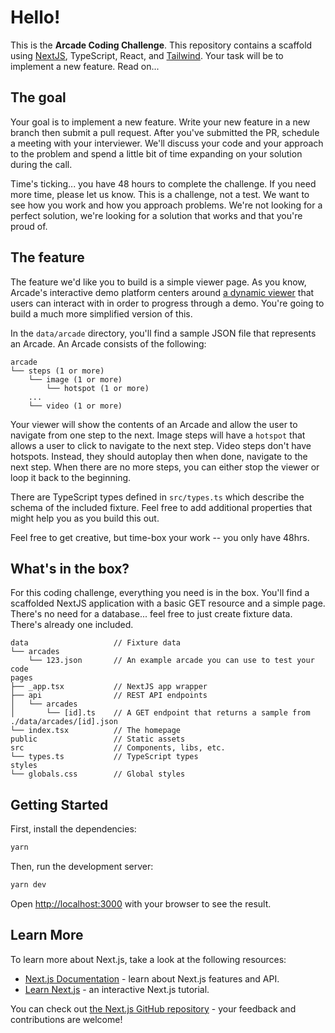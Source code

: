 # Hello!

This is the **Arcade Coding Challenge**. This repository contains a scaffold using [NextJS](https://nextjs.org/), TypeScript, React, and [Tailwind](https://tailwindcss.com/). Your task will be to implement a new feature. Read on...

## The goal

Your goal is to implement a new feature. Write your new feature in a new branch then submit a pull request. After you've submitted the PR, schedule a meeting with your interviewer. We'll discuss your code and your approach to the problem and spend a little bit of time expanding on your solution during the call.

Time's ticking... you have 48 hours to complete the challenge. If you need more time, please let us know. This is a challenge, not a test. We want to see how you work and how you approach problems. We're not looking for a perfect solution, we're looking for a solution that works and that you're proud of.

## The feature

The feature we'd like you to build is a simple viewer page. As you know, Arcade's interactive demo platform centers around [a dynamic viewer](https://app.arcade.software/share/EcSd6j19SG7f1bHQPxTT) that users can interact with in order to progress through a demo. You're going to build a much more simplified version of this.

In the `data/arcade` directory, you'll find a sample JSON file that represents an Arcade. An Arcade consists of the following:

```
arcade
└── steps (1 or more)
    └── image (1 or more)
        └── hotspot (1 or more)
    ...
    └── video (1 or more)
```

Your viewer will show the contents of an Arcade and allow the user to navigate from one step to the next. Image steps will have a `hotspot` that allows a user to click to navigate to the next step. Video steps don't have hotspots. Instead, they should autoplay then when done, navigate to the next step. When there are no more steps, you can either stop the viewer or loop it back to the beginning.

There are TypeScript types defined in `src/types.ts` which describe the schema of the included fixture. Feel free to add additional properties that might help you as you build this out.

Feel free to get creative, but time-box your work -- you only have 48hrs.

## What's in the box?

For this coding challenge, everything you need is in the box. You'll find a scaffolded NextJS application with a basic GET resource and a simple page. There's no need for a database... feel free to just create fixture data. There's already one included.

```
data                   // Fixture data
└── arcades
    └── 123.json       // An example arcade you can use to test your code
pages
├── _app.tsx           // NextJS app wrapper
├── api                // REST API endpoints
│   └── arcades
│       └── [id].ts    // A GET endpoint that returns a sample from ./data/arcades/[id].json
└── index.tsx          // The homepage
public                 // Static assets
src                    // Components, libs, etc.
└── types.ts           // TypeScript types
styles
└── globals.css        // Global styles
```

## Getting Started

First, install the dependencies:

```bash
yarn
```

Then, run the development server:

```bash
yarn dev
```

Open [http://localhost:3000](http://localhost:3000) with your browser to see the result.

## Learn More

To learn more about Next.js, take a look at the following resources:

- [Next.js Documentation](https://nextjs.org/docs) - learn about Next.js features and API.
- [Learn Next.js](https://nextjs.org/learn) - an interactive Next.js tutorial.

You can check out [the Next.js GitHub repository](https://github.com/vercel/next.js/) - your feedback and contributions are welcome!
